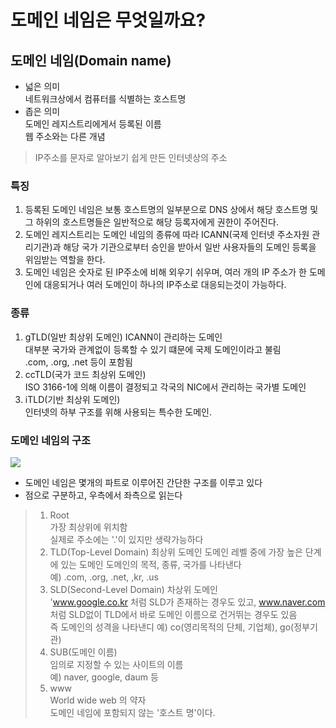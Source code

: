 # 도메인 네임은 무엇일까요?

## 도메인 네임(Domain name)
- 넓은 의미   
네트워크상에서 컴퓨터를 식별하는 호스트명
- 좁은 의미   
도메인 레지스트리에게서 등록된 이름   
    웹 주소와는 다른 개념
> IP주소를 문자로 알아보기 쉽게 만든 인터넷상의 주소
### 특징
1. 등록된 도메인 네임은 보통 호스트명의 일부분으로 DNS 상에서 해당 호스트명 및 그 하위의 호스트명들은 일반적으로 해당 등록자에게 권한이 주어진다.
2. 도메인 레지스트리는 도메인 네임의 종류에 따라 ICANN(국제 인터넷 주소자원 관리기관)과 해당 국가 기관으로부터 승인을 받아서 일반 사용자들의 도메인 등록을 위임받는 역할을 한다.
3. 도메인 네임은 숫자로 된 IP주소에 비해 외우기 쉬우며, 여러 개의 IP 주소가 한 도메인에 대응되거나 여러 도메인이 하나의 IP주소로 대응되는것이 가능하다.

### 종류
1. gTLD(일반 최상위 도메인)
    ICANN이 관리하는 도메인    
    대부분 국가와 관계없이 등록할 수 있기 떄문에 국제 도메인이라고 불림   
    .com, .org, .net 등이 포함됨
2. ccTLD(국가 코드 최상위 도메인)   
     ISO 3166-1에 의해 이름이 결정되고 각국의 NIC에서 관리하는 국가별 도메인
3. iTLD(기반 최상위 도메인)   
     인터넷의 하부 구조를 위해 사용되는 특수한 도메인.

### 도메인 네임의 구조
<img src="https://velog.velcdn.com/images%2Fm-vault%2Fpost%2Faa47ab6d-b47e-4150-b23d-4feb79d20924%2F1.png">

- 도메인 네임은 몇개의 파트로 이루어진 간단한 구조를 이루고 있다
- 점으로 구분하고, 우측에서 좌측으로 읽는다
> 1. Root   
> 가장 최상위에 위치함   
> 실제로 주소에는 '.'이 있지만 생략가능하다
> 2. TLD(Top-Level Domain)
> 최상위 도메인
> 도메인 레벨 중에 가장 높은 단계에 있는 도메인
> 도메인의 목적, 종류, 국가를 나타낸다   
> 예) .com, .org, .net, ,kr, .us   
> 3. SLD(Second-Level Domain)
> 차상위 도메인   
> 'www.google.co.kr 처럼 SLD가 존재하는 경우도 있고, www.naver.com 처럼 SLD없이 TLD에서 바로 도메인 이름으로 건거뛰는 경우도 있음   
> 즉 도메인의 성격을 나타낸디
> 예) co(영리목적의 단체, 기업체), go(정부기관)   
> 4. SUB(도메인 이름)   
> 임의로 지정할 수 있는 사이트의 이름   
> 예) naver, google, daum 등
>5. www   
> World wide web 의 약자   
> 도메인 네임에 포함되지 않는 '호스트 명'이다.